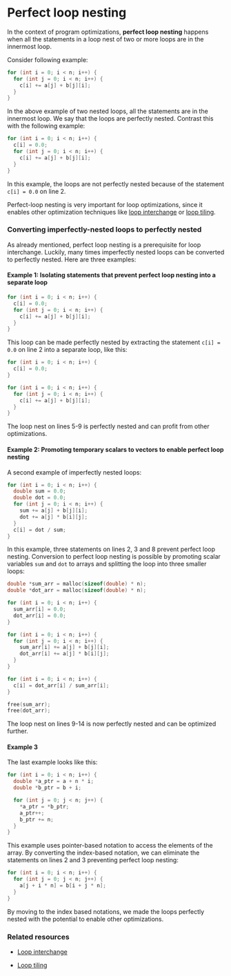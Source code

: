# Perfect loop nesting

In the context of program optimizations, **perfect loop nesting** happens when
all the statements in a loop nest of two or more loops are in the innermost
loop.

Consider following example:

```c showLineNumbers
for (int i = 0; i < n; i++) {
  for (int j = 0; i < n; i++) {
    c[i] += a[j] + b[j][i];
  }
}
```

In the above example of two nested loops, all the statements are in the
innermost loop. We say that the loops are perfectly nested. Contrast this with
the following example:

```c {2} showLineNumbers
for (int i = 0; i < n; i++) {
  c[i] = 0.0;
  for (int j = 0; i < n; i++) {
    c[i] += a[j] + b[j][i];
  }
}
```

In this example, the loops are not perfectly nested because of the statement
`c[i] = 0.0` on line 2.

Perfect-loop nesting is very important for loop optimizations, since it enables
other optimization techniques like
[loop interchange](Loop-interchange.md) or
[loop tiling](Loop-tiling.md).

### Converting imperfectly-nested loops to perfectly nested

As already mentioned, perfect loop nesting is a prerequisite for loop
interchange. Luckily, many times imperfectly nested loops can be converted to
perfectly nested. Here are three examples:

#### Example 1: Isolating statements that prevent perfect loop nesting into a separate loop

```c {2} showLineNumbers
for (int i = 0; i < n; i++) {
  c[i] = 0.0;
  for (int j = 0; i < n; i++) {
    c[i] += a[j] + b[j][i];
  }
}
```

This loop can be made perfectly nested by extracting the statement `c[i] = 0.0`
on line 2 into a separate loop, like this:

```c {5-9} showLineNumbers
for (int i = 0; i < n; i++) {
  c[i] = 0.0;
}

for (int i = 0; i < n; i++) {
  for (int j = 0; i < n; i++) {
    c[i] += a[j] + b[j][i];
  }
}
```

The loop nest on lines 5-9 is perfectly nested and can profit from other
optimizations.

#### Example 2: Promoting temporary scalars to vectors to enable perfect loop nesting

A second example of imperfectly nested loops:

```c {2,3,8} showLineNumbers
for (int i = 0; i < n; i++) {
  double sum = 0.0;
  double dot = 0.0;
  for (int j = 0; i < n; i++) {
    sum += a[j] + b[j][i];
    dot += a[j] * b[i][j];
  }
  c[i] = dot / sum;
}
```

In this example, three statements on lines 2, 3 and 8 prevent perfect loop
nesting. Conversion to perfect loop nesting is possible by promoting scalar
variables `sum` and `dot` to arrays and splitting the loop into three smaller
loops:

```c {9-14} showLineNumbers
double *sum_arr = malloc(sizeof(double) * n);
double *dot_arr = malloc(sizeof(double) * n);

for (int i = 0; i < n; i++) {
  sum_arr[i] = 0.0;
  dot_arr[i] = 0.0;
}

for (int i = 0; i < n; i++) {
  for (int j = 0; i < n; i++) {
    sum_arr[i] += a[j] + b[j][i];
    dot_arr[i] += a[j] * b[i][j];
  }
}

for (int i = 0; i < n; i++) {
  c[i] = dot_arr[i] / sum_arr[i];
}

free(sum_arr);
free(dot_arr);
```

The loop nest on lines 9-14 is now perfectly nested and can be optimized
further.

#### Example 3

The last example looks like this:

```c {2,3} showLineNumbers
for (int i = 0; i < n; i++) {
  double *a_ptr = a + n * i;
  double *b_ptr = b + i;

  for (int j = 0; j < n; j++) {
    *a_ptr = *b_ptr;
    a_ptr++;
    b_ptr += n;
  }
}
```

This example uses pointer-based notation to access the elements of the array. By
converting the index-based notation, we can eliminate the statements on lines 2
and 3 preventing perfect loop nesting:

```c showLineNumbers
for (int i = 0; i < n; i++) {
  for (int j = 0; j < n; j++) {
    a[j + i * n] = b[i + j * n];
  }
}
```

By moving to the index based notations, we made the loops perfectly nested with
the potential to enable other optimizations.

### Related resources

* [Loop interchange](Loop-interchange.md)

* [Loop tiling](Loop-tiling.md)
